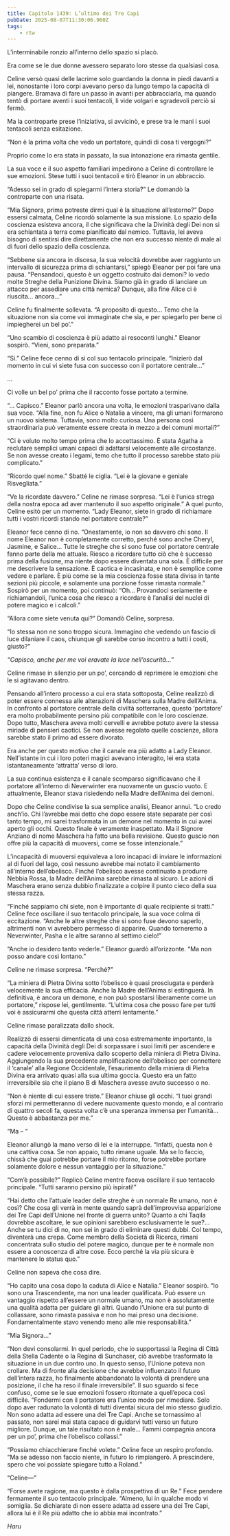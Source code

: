 ```yaml
---
title: Capitolo 1439: L’ultimo dei Tre Capi
pubDate: 2025-08-07T11:30:06.960Z
tags:
    - rtw
---
```



L’interminabile ronzio all’interno dello spazio si placò.


Era come se le due donne avessero separato loro stesse da qualsiasi cosa.


Celine versò quasi delle lacrime solo guardando la donna in piedi davanti a lei, nonostante i loro corpi avevano perso da lungo tempo la capacità di piangere. Bramava di fare un passo in avanti per abbracciarla, ma quando tentò di portare aventi i suoi tentacoli, li vide volgari e sgradevoli perciò si fermò.


Ma la controparte prese l’iniziativa, si avvicinò, e prese tra le mani i suoi tentacoli senza esitazione.


“Non è la prima volta che vedo un portatore, quindi di cosa ti vergogni?”


Proprio come lo era stata in passato, la sua intonazione era rimasta gentile.


La sua voce e il suo aspetto familiari impedirono a Celine di controllare le sue emozioni. Stese tutti i suoi tentacoli e tirò Eleanor in un abbraccio.


“Adesso sei in grado di spiegarmi l’intera storia?” Le domandò la controparte con una risata.


“Mia Signora, prima potreste dirmi qual è la situazione all’esterno?” Dopo essersi calmata, Celine ricordò solamente la sua missione. Lo spazio della coscienza esisteva ancora, il che significava che la Divinità degli Dei non si era schiantata a terra come pianificato dal nemico. Tuttavia, lei aveva bisogno di sentirsi dire direttamente che non era successo niente di male al di fuori dello spazio della coscienza.


“Sebbene sia ancora in discesa, la sua velocità dovrebbe aver raggiunto un intervallo di sicurezza prima di schiantarsi,” spiegò Eleanor per poi fare una pausa. “Pensandoci, questo è un oggetto costruito dai demoni? Io vedo molte Streghe della Punizione Divina. Siamo già in grado di lanciare un attacco per assediare una città nemica? Dunque, alla fine Alice ci è riuscita… ancora…”


Celine fu finalmente sollevata. “A proposito di questo… Temo che la situazione non sia come voi immaginate che sia, e per spiegarlo per bene ci impiegherei un bel po’.”


“Uno scambio di coscienza è più adatto ai resoconti lunghi.” Eleanor sospirò. “Vieni, sono preparata.”


“Sì.” Celine fece cenno di sì col suo tentacolo principale. “Inizierò dal momento in cui vi siete fusa con successo con il portatore centrale…”


…


Ci volle un bel po’ prima che il racconto fosse portato a termine.


“… Capisco.” Eleanor parlò ancora una volta, le emozioni trasparivano dalla sua voce. “Alla fine, non fu Alice o Natalia a vincere, ma gli umani formarono un nuovo sistema. Tuttavia, sono molto curiosa. Una persona così straordinaria può veramente essere creata in mezzo a dei comuni mortali?”


“Ci è voluto molto tempo prima che lo accettassimo. È stata Agatha a reclutare semplici umani capaci di adattarsi velocemente alle circostanze. Se non avesse creato i legami, temo che tutto il processo sarebbe stato più complicato.”


“Ricordo quel nome.” Sbatté le ciglia. “Lei è la giovane e geniale Risvegliata.”


“Ve la ricordate davvero.” Celine ne rimase sorpresa. “Lei è l’unica strega della nostra epoca ad aver mantenuto il suo aspetto originale.” A quel punto, Celine esitò per un momento. “Lady Eleanor, siete in grado di richiamare tutti i vostri ricordi stando nel portatore centrale?”


Eleanor fece cenno di no. “Onestamente, io non so davvero chi sono. Il nome Eleanor non è completamente corretto, perché sono anche Cheryl, Jasmine, e Salice… Tutte le streghe che si sono fuse col portatore centrale fanno parte della me attuale. Riesco a ricordare tutto ciò che è successo prima della fusione, ma niente dopo essere diventata una sola. È difficile per me descrivere la sensazione. È caotica e incasinata, e non è semplice come vedere e parlare. È più come se la mia coscienza fosse stata divisa in tante sezioni più piccole, e solamente una porzione fosse rimasta normale.” Sospirò per un momento, poi continuò: “Oh… Provandoci seriamente e richiamandoli, l’unica cosa che riesco a ricordare è l’analisi del nuclei di potere magico e i calcoli.”


“Allora come siete venuta qui?” Domandò Celine, sorpresa.


“Io stessa non ne sono troppo sicura. Immagino che vedendo un fascio di luce dilaniare il caos, chiunque gli sarebbe corso incontro a tutti i costi, giusto?”


<em>“Capisco, anche per me voi eravate la luce nell’oscurità…” </em>


Celine rimase in silenzio per un po’, cercando di reprimere le emozioni che le si agitavano dentro.


Pensando all’intero processo a cui era stata sottoposta, Celine realizzò di poter essere connessa alle alterazioni di Maschera sulla Madre dell’Anima. In confronto al portatore centrale della civiltà sotterranea, questo ‘portatore’ era molto probabilmente persino più compatibile con le loro coscienze. Dopo tutto, Maschera aveva molti cervelli e avrebbe potuto avere la stessa miriade di pensieri caotici. Se non avesse regolato quelle coscienze, allora sarebbe stato il primo ad essere divorato.


Era anche per questo motivo che il canale era più adatto a Lady Eleanor. Nell’istante in cui i loro poteri magici avevano interagito, lei era stata istantaneamente ‘attratta’ verso di loro.


La sua continua esistenza e il canale scomparso significavano che il portatore all’interno di Neverwinter era nuovamente un guscio vuoto. E attualmente, Eleanor stava risiedendo nella Madre dell’Anima dei demoni.


Dopo che Celine condivise la sua semplice analisi, Eleanor annuì. “Lo credo anch’io. Chi l’avrebbe mai detto che dopo essere state separate per così tanto tempo, mi sarei trasformata in un demone nel momento in cui avrei aperto gli occhi. Questo finale è veramente inaspettato. Ma il Signore Anziano di nome Maschera ha fatto una bella revisione. Questo guscio non offre più la capacità di muoversi, come se fosse intenzionale.”


L’incapacità di muoversi equivaleva a loro incapaci di inviare le informazioni al di fuori del lago, così nessuno avrebbe mai notato il cambiamento all’interno dell’obelisco. Finché l’obelisco avesse continuato a produrre Nebbia Rossa, la Madre dell’Anima sarebbe rimasta al sicuro. Le azioni di Maschera erano senza dubbio finalizzate a colpire il punto cieco della sua stessa razza.


“Finché sappiamo chi siete, non è importante di quale recipiente si tratti.” Celine fece oscillare il suo tentacolo principale, la sua voce colma di eccitazione. “Anche le altre streghe che si sono fuse devono saperlo, altrimenti non vi avrebbero permesso di apparire. Quando torneremo a Neverwinter, Pasha e le altre saranno al settimo cielo!”


“Anche io desidero tanto vederle.” Eleanor guardò all’orizzonte. “Ma non posso andare così lontano.”


Celine ne rimase sorpresa. “Perché?”


“La miniera di Pietra Divina sotto l’obelisco è quasi prosciugata e perderà velocemente la sua efficacia. Anche la Madre dell’Anima si estinguerà. In definitiva, è ancora un demone, e non può spostarsi liberamente come un portatore,” rispose lei, gentilmente. “L’ultima cosa che posso fare per tutti voi è assicurarmi che questa città atterri lentamente.”


Celine rimase paralizzata dallo shock.


Realizzò di essersi dimenticata di una cosa estremamente importante, la capacità della Divinità degli Dei di sorpassare i suoi limiti per ascendere e cadere velocemente proveniva dallo scoperto della miniera di Pietra Divina. Aggiungendo la sua precedente amplificazione dell’obelisco per connettere il ‘canale’ alla Regione Occidentale, l’esaurimento della miniera di Pietra Divina era arrivato quasi alla sua ultima goccia. Questo era un fatto irreversibile sia che il piano B di Maschera avesse avuto successo o no.


“Non è niente di cui essere triste.” Eleanor chiuse gli occhi. “I tuoi grandi sforzi mi permetteranno di vedere nuovamente questo mondo, e al contrario di quattro secoli fa, questa volta c’è una speranza immensa per l’umanità… Questo è abbastanza per me.”


“Ma – “


Eleanor allungò la mano verso di lei e la interruppe. “Infatti, questa non è una cattiva cosa. Se non appaio, tutto rimane uguale. Ma se lo faccio, chissà che guai potrebbe portare il mio ritorno, forse potrebbe portare solamente dolore e nessun vantaggio per la situazione.”


“Com’è possibile?” Replicò Celine mentre faceva oscillare il suo tentacolo principale. “Tutti saranno persino più ispirati!”


“Hai detto che l’attuale leader delle streghe è un normale Re umano, non è così? Che cosa gli verrà in mente quando saprà dell’improvvisa apparizione dei Tre Capi dell’Unione nel fronte di guerra unito? Quanto a chi Taqila dovrebbe ascoltare, le sue opinioni sarebbero esclusivamente le sue?... Anche se tu dici di no, non sei in grado di eliminare questi dubbi. Col tempo, diventerà una crepa. Come membro della Società di Ricerca, rimani concentrata sullo studio del potere magico, dunque per te è normale non essere a conoscenza di altre cose. Ecco perché la via più sicura è mantenere lo status quo.”


Celine non sapeva che cosa dire.


“Ho capito una cosa dopo la caduta di Alice e Natalia.” Eleanor sospirò. “Io sono una Trascendente, ma non una leader qualificata. Può essere un vantaggio rispetto all’essere un normale umano, ma non è assolutamente una qualità adatta per guidare gli altri. Quando l’Unione era sul punto di collassare, sono rimasta passiva e non ho mai preso una decisione. Fondamentalmente stavo venendo meno alle mie responsabilità.”


“Mia Signora…”


“Non devi consolarmi. In quel periodo, che io supportassi la Regina di Città della Stella Cadente o la Regina di Sunchaser, ciò avrebbe trasformato la situazione in un due contro uno. In questo senso, l’Unione poteva non crollare. Ma di fronte alla decisione che avrebbe influenzato il futuro dell’intera razza, ho finalmente abbandonato la volontà di prendere una posizione, il che ha reso il finale irreversibile”. Il suo sguardo si fece confuso, come se le sue emozioni fossero ritornate a quell’epoca così difficile. “Fondermi con il portatore era l’unico modo per rimediare. Solo dopo aver radunato la volontà di tutti diventai sicura del mio stesso giudizio. Non sono adatta ad essere una dei Tre Capi. Anche se tornassimo al passato, non sarei mai stata capace di guidarvi tutti verso un futuro migliore. Dunque, un tale risultato non è male… Fammi compagnia ancora per un po’, prima che l’obelisco collassi.”


“Possiamo chiacchierare finché volete.” Celine fece un respiro profondo. “Ma se adesso non faccio niente, in futuro lo rimpiangerò. A prescindere, spero che voi possiate spiegare tutto a Roland.”


“Celine—”


“Forse avete ragione, ma questo è dalla prospettiva di un Re.” Fece pendere fermamente il suo tentacolo principale. “Almeno, lui in qualche modo vi somiglia. Se dichiarate di non essere adatta ad essere una dei Tre Capi, allora lui è il Re più adatto che io abbia mai incontrato.”


<em>Haru</em>
                                


                                



